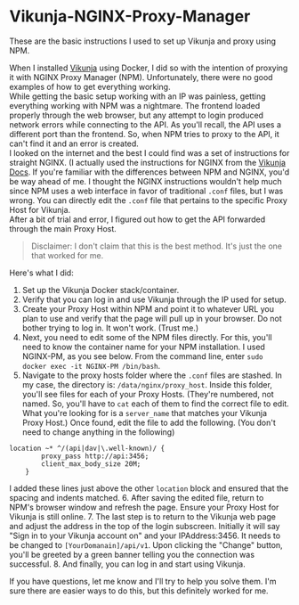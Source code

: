 # Vikunja-NGINX-Proxy-Manager

These are the basic instructions I used to set up Vikunja and proxy using NPM. 

When I installed [Vikunja](https://vikunja.io/) using Docker, I did so with the intention of proxying it with NGINX Proxy Manager (NPM). Unfortunately, there were no good examples of how to get everything working.  
While getting the basic setup working with an IP was painless, getting everything working with NPM was a nightmare. The frontend loaded properly through the web browser, but any attempt to login produced network errors while connecting to the API. As you'll recall, the API uses a different port than the frontend. So, when NPM tries to proxy to the API, it can't find it and an error is created.  
I looked on the internet and the best I could find was a set of instructions for straight NGINX. (I actually used the instructions for NGINX from the [Vikunja Docs](https://vikunja.io/docs/full-docker-example/#example-with-nginx-as-proxy). If you're familiar with the differences between NPM and NGINX, you'd be way ahead of me. I thought the NGINX instructions wouldn't help much since NPM uses a web interface in favor of traditional `.conf` files, but I was wrong.  You can directly edit the `.conf` file that pertains to the specific Proxy Host for Vikunja.  
After a bit of trial and error, I figured out how to get the API forwarded through the main Proxy Host.

>   Disclaimer: I don't claim that this is the best method. It's just the one that worked for me.

Here's what I did:
1. Set up the Vikunja Docker stack/container.
2. Verify that you can log in and use Vikunja through the IP used for setup.
3. Create your Proxy Host within NPM and point it to whatever URL you plan to use and verify that the page will pull up in your browser. Do not bother trying to log in. It won't work. (Trust me.)
4. Next, you need to edit some of the NPM files directly. For this, you'll need to know the container name for your NPM installation. I used NGINX-PM, as you see below. From the command line, enter `sudo docker exec -it NGINX-PM /bin/bash`.
5. Navigate to the proxy hosts folder where the `.conf` files are stashed. In my case, the directory is: `/data/nginx/proxy_host`. Inside this folder, you'll see files for each of your Proxy Hosts. (They're numbered, not named. So, you'll have to `cat` each of them to find the correct file to edit. What you're looking for is a `server_name` that matches your Vikunja Proxy Host.)
Once found, edit the file to add the following. (You don't need to change anything in the following)
```
location ~* ^/(api|dav|\.well-known)/ {
        proxy_pass http://api:3456;
        client_max_body_size 20M;
    }
```
I added these lines just above the other `location` block and ensured that the spacing and indents matched.
6. After saving the edited file, return to NPM's browser window and refresh the page. Ensure your Proxy Host for Vikunja is still online.
7. The last step is to return to the Vikunja web page and adjust the address in the top of the login subscreen. Initially it will say "Sign in to your Vikunja account on" and your IPAddress:3456. It needs to be changed to `[YourDomanain]/api/v1`. Upon clicking the "Change" button, you'll be greeted by a green banner telling you the connection was successful.
8. And finally, you can log in and start using Vikunja.

If you have questions, let me know and I'll try to help you solve them. I'm sure there are easier ways to do this, but this definitely worked for me.
